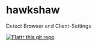 hawkshaw
========

Detect Browser and Client-Settings

[![Flattr this git repo](http://api.flattr.com/button/flattr-badge-large.png)](https://flattr.com/submit/auto?user_id=_wolf_&url=https://github.com/re4jh/hawkshaw&title=re4jh/hawkshaw&language=&tags=github&category=software)